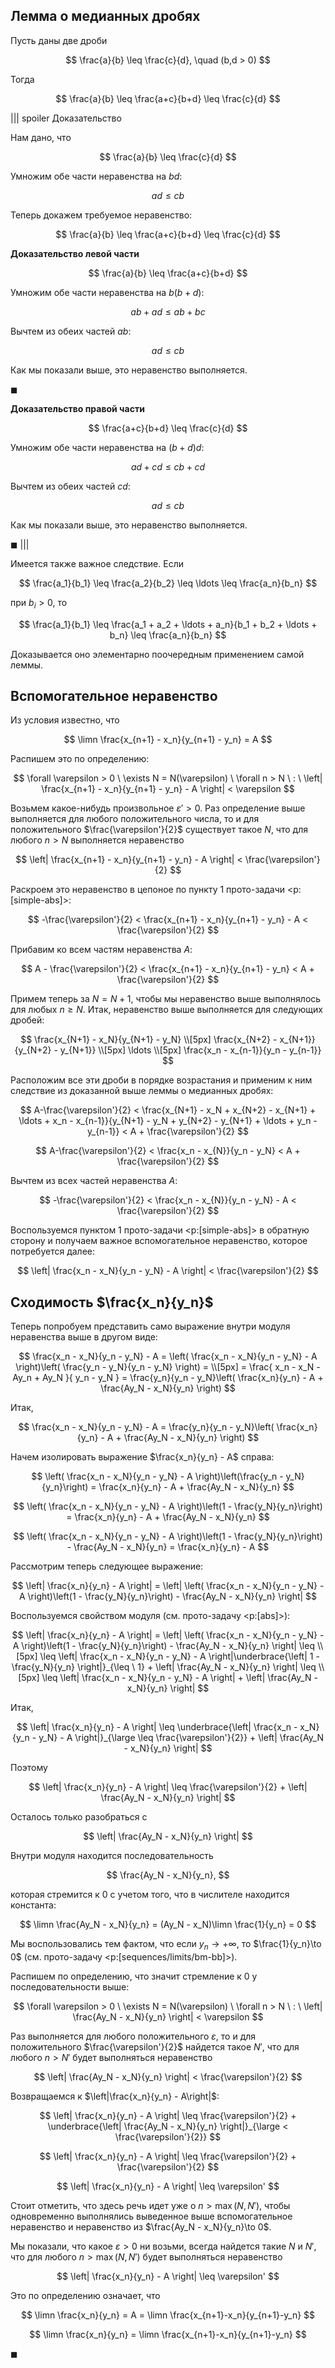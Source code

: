 ## Лемма о медианных дробях

Пусть даны две дроби

$$ \frac{a}{b} \leq \frac{c}{d}, \quad (b,d > 0) $$

Тогда

$$ \frac{a}{b} \leq \frac{a+c}{b+d} \leq \frac{c}{d} $$

||| spoiler Доказательство

Нам дано, что

$$ \frac{a}{b} \leq \frac{c}{d} $$

Умножим обе части неравенства на $bd$:

$$ ad \leq cb $$

Теперь докажем требуемое неравенство:

$$ \frac{a}{b} \leq \frac{a+c}{b+d} \leq \frac{c}{d} $$

**Доказательство левой части**

$$ \frac{a}{b} \leq \frac{a+c}{b+d} $$

Умножим обе части неравенства на $b(b+d)$:

$$ ab + ad \leq ab + bc $$

Вычтем из обеих частей $ab$:

$$ ad \leq cb $$

Как мы показали выше, это неравенство выполняется.

$\blacksquare$

**Доказательство правой части**

$$ \frac{a+c}{b+d} \leq \frac{c}{d} $$

Умножим обе части неравенства на $(b+d)d$:

$$ ad + cd \leq cb + cd $$

Вычтем из обеих частей $cd$:

$$ ad \leq cb $$

Как мы показали выше, это неравенство выполняется.

$\blacksquare$
|||

Имеется также важное следствие. Если

$$ \frac{a_1}{b_1} \leq \frac{a_2}{b_2} \leq \ldots \leq \frac{a_n}{b_n} $$

при $b_i > 0$, то

$$ \frac{a_1}{b_1} \leq \frac{a_1 + a_2 + \ldots + a_n}{b_1 + b_2 + \ldots + b_n} \leq \frac{a_n}{b_n} $$

Доказывается оно элементарно поочередным применением самой леммы.

## Вспомогательное неравенство

Из условия известно, что

$$ \limn \frac{x_{n+1} - x_n}{y_{n+1} - y_n} = A $$

Распишем это по определению:

$$ \forall \varepsilon > 0 \ \exists N = N(\varepsilon) \ \forall n > N \ : \ \left| \frac{x_{n+1} - x_n}{y_{n+1} - y_n} - A \right| < \varepsilon $$

Возьмем какое-нибудь произвольное $\varepsilon' > 0$. Раз определение выше выполняется для любого положительного числа, то и для положительного $\frac{\varepsilon'}{2}$ существует такое $N$, что для любого $n > N$ выполняется
неравенство

$$ \left| \frac{x_{n+1} - x_n}{y_{n+1} - y_n} - A \right| < \frac{\varepsilon'}{2} $$

Раскроем это неравенство в цепоное по пункту 1 прото-задачи <p:[simple-abs]>:

$$ -\frac{\varepsilon'}{2} < \frac{x_{n+1} - x_n}{y_{n+1} - y_n} - A < \frac{\varepsilon'}{2} $$

Прибавим ко всем частям неравенства $A$:

$$ A - \frac{\varepsilon'}{2} < \frac{x_{n+1} - x_n}{y_{n+1} - y_n} < A + \frac{\varepsilon'}{2} $$

Примем теперь за $N = N + 1$, чтобы мы неравенство выше выполнялось для любых $n\geq N$. Итак, неравенство выше выполняется для следующих дробей:

$$
    \frac{x_{N+1} - x_N}{y_{N+1} - y_N}
    \\[5px]
    \frac{x_{N+2} - x_{N+1}}{y_{N+2} - y_{N+1}}
    \\[5px]
    \ldots
    \\[5px]
    \frac{x_n - x_{n-1}}{y_n - y_{n-1}}
$$

Расположим все эти дроби в порядке возрастания и применим к ним следствие из доказанной выше леммы о медианных дробях:

$$ A-\frac{\varepsilon'}{2} < \frac{x_{N+1} - x_N + x_{N+2} - x_{N+1} + \ldots + x_n - x_{n-1}}{y_{N+1} - y_N + y_{N+2} - y_{N+1} + \ldots + y_n - y_{n-1}} < A + \frac{\varepsilon'}{2} $$

$$ A-\frac{\varepsilon'}{2} < \frac{x_n - x_{N}}{y_n - y_N} < A + \frac{\varepsilon'}{2} $$

Вычтем из всех частей неравенства $A$:

$$ -\frac{\varepsilon'}{2} < \frac{x_n - x_{N}}{y_n - y_N} - A < \frac{\varepsilon'}{2} $$

Воспользуемся пунктом 1 прото-задачи <p:[simple-abs]> в обратную сторону и получаем важное вспомогательное неравенство, которое потребуется далее:

$$ \left| \frac{x_n - x_N}{y_n - y_N} - A \right| < \frac{\varepsilon'}{2} $$

## Сходимость $\frac{x_n}{y_n}$

Теперь попробуем представить само выражение внутри модуля неравенства выше в другом виде:

$$
    \frac{x_n - x_N}{y_n - y_N} - A = \left( \frac{x_n - x_N}{y_n - y_N} - A \right)\left( \frac{y_n - y_N}{y_n - y_N} \right) =
    \\[5px]
    = \frac{ x_n - x_N - Ay_n + Ay_N }{ y_n - y_N } = \frac{y_n}{y_n - y_N}\left( \frac{x_n}{y_n} - A + \frac{Ay_N - x_N}{y_n} \right)
$$

Итак,

$$ \frac{x_n - x_N}{y_n - y_N} - A = \frac{y_n}{y_n - y_N}\left( \frac{x_n}{y_n} - A + \frac{Ay_N - x_N}{y_n} \right) $$

Начем изолировать выражение $\frac{x_n}{y_n} - A$ справа:

$$ \left( \frac{x_n - x_N}{y_n - y_N} - A \right)\left(\frac{y_n - y_N}{y_n}\right) = \frac{x_n}{y_n} - A + \frac{Ay_N - x_N}{y_n} $$

$$ \left( \frac{x_n - x_N}{y_n - y_N} - A \right)\left(1 - \frac{y_N}{y_n}\right) = \frac{x_n}{y_n} - A + \frac{Ay_N - x_N}{y_n} $$

$$ \left( \frac{x_n - x_N}{y_n - y_N} - A \right)\left(1 - \frac{y_N}{y_n}\right) - \frac{Ay_N - x_N}{y_n} = \frac{x_n}{y_n} - A $$

Рассмотрим теперь следующее выражение:

$$ \left| \frac{x_n}{y_n} - A \right| = \left| \left( \frac{x_n - x_N}{y_n - y_N} - A \right)\left(1 - \frac{y_N}{y_n}\right) - \frac{Ay_N - x_N}{y_n} \right| $$

Воспользуемся свойством модуля (см. прото-задачу <p:[abs]>):

$$
    \left| \frac{x_n}{y_n} - A \right| = \left| \left( \frac{x_n - x_N}{y_n - y_N} - A \right)\left(1 - \frac{y_N}{y_n}\right) - \frac{Ay_N - x_N}{y_n} \right| \leq
    \\[5px]
    \leq \left| \frac{x_n - x_N}{y_n - y_N} - A \right|\underbrace{\left| 1 - \frac{y_N}{y_n} \right|}_{\leq \ 1} + \left| \frac{Ay_N - x_N}{y_n} \right| \leq
    \\[5px]
    \leq \left| \frac{x_n - x_N}{y_n - y_N} - A \right| + \left| \frac{Ay_N - x_N}{y_n} \right|
$$

Итак,

$$ \left| \frac{x_n}{y_n} - A \right| \leq \underbrace{\left| \frac{x_n - x_N}{y_n - y_N} - A \right|}_{\large \leq \frac{\varepsilon'}{2}} + \left| \frac{Ay_N - x_N}{y_n} \right| $$

Поэтому

$$ \left| \frac{x_n}{y_n} - A \right| \leq \frac{\varepsilon'}{2} + \left| \frac{Ay_N - x_N}{y_n} \right| $$

Осталось только разобраться с

$$ \left| \frac{Ay_N - x_N}{y_n} \right| $$

Внутри модуля находится последовательность

$$ \frac{Ay_N - x_N}{y_n}, $$

которая стремится к $0$ с учетом того, что в числителе находится константа:

$$ \limn \frac{Ay_N - x_N}{y_n} = (Ay_N - x_N)\limn \frac{1}{y_n} = 0 $$

Мы воспользовались тем фактом, что если $y_n\to +\infty$, то $\frac{1}{y_n}\to 0$ (см. прото-задачу <p:[sequences/limits/bm-bb]>).

Распишем по определению, что значит стремление к $0$ у последовательности выше:

$$ \forall \varepsilon > 0 \ \exists N = N(\varepsilon) \ \forall n > N \ : \ \left| \frac{Ay_N - x_N}{y_n} \right| < \varepsilon $$

Раз выполняется для любого положительного $\varepsilon$, то и для положительного $\frac{\varepsilon'}{2}$ найдется такое $N'$, что для любого $n>N'$ будет выполняться неравенство

$$ \left| \frac{Ay_N - x_N}{y_n} \right| < \frac{\varepsilon'}{2} $$

Возвращаемся к $\left|\frac{x_n}{y_n} - A\right|$:

$$ \left| \frac{x_n}{y_n} - A \right| \leq \frac{\varepsilon'}{2} + \underbrace{\left| \frac{Ay_N - x_N}{y_n} \right|}_{\large < \frac{\varepsilon'}{2}} $$

$$ \left| \frac{x_n}{y_n} - A \right| \leq \frac{\varepsilon'}{2} + \frac{\varepsilon'}{2} $$

$$ \left| \frac{x_n}{y_n} - A \right| \leq \varepsilon' $$

Стоит отметить, что здесь речь идет уже о $n>\max(N, N')$, чтобы одновременно выполнялись выведенное выше вспомогательное неравенство и неравенство из $\frac{Ay_N - x_N}{y_n}\to 0$.

Мы показали, что какое $\varepsilon>0$ ни возьми, всегда найдется такие $N$ и $N'$, что для любого $n> \max(N, N')$ будет выполняться неравенство

$$ \left| \frac{x_n}{y_n} - A \right| \leq \varepsilon' $$

Это по определению означает, что

$$ \limn \frac{x_n}{y_n} = A = \limn \frac{x_{n+1}-x_n}{y_{n+1}-y_n} $$

$$ \limn \frac{x_n}{y_n} = \limn \frac{x_{n+1}-x_n}{y_{n+1}-y_n} $$

$\blacksquare$